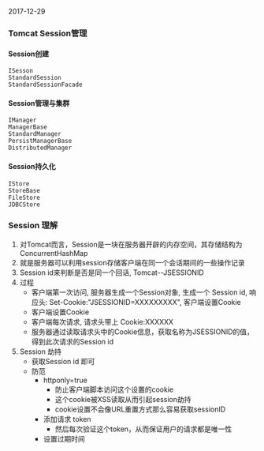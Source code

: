 2017-12-29
### Tomcat Session管理

#### Session创建
```
ISesson
StandardSession
StandardSessionFacade
```

#### Session管理与集群
```
IManager
ManagerBase
StandardManager
PersistManagerBase
DistributedManager
```

#### Session持久化
```
IStore
StoreBase
FileStore
JDBCStore
```

### Session 理解
1. 对Tomcat而言，Session是一块在服务器开辟的内存空间，其存储结构为ConcurrentHashMap
2. 就是服务器可以利用session存储客户端在同一个会话期间的一些操作记录
3. Session id来判断是否是同一个回话, Tomcat--JSESSIONID
4. 过程
    - 客户端第一次访问, 服务器生成一个Session对象, 生成一个 Session id, 响应头: Set-Cookie:"JSESSIONID=XXXXXXXXX", 客户端设置Cookie
    - 客户端设置Cookie
    - 客户端每次请求, 请求头带上 Cookie:XXXXXX
    - 服务器通过读取请求头中的Cookie信息，获取名称为JSESSIONID的值，得到此次请求的Session id
5. Session 劫持
    - 获取Session id 即可
    - 防范
        - httponly=true
            - 防止客户端脚本访问这个设置的cookie
            - 这个cookie被XSS读取从而引起session劫持
            - cookie设置不会像URL重置方式那么容易获取sessionID
        - 添加请求 token
            - 然后每次验证这个token，从而保证用户的请求都是唯一性
        - 设置过期时间
            